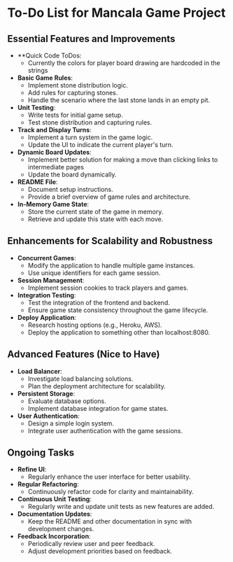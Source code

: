 # To-Do List for Mancala Game Project

## Essential Features and Improvements
- **Quick Code ToDos:
  - Currently the colors for player board drawing are hardcoded in the strings
- **Basic Game Rules**: 
  - Implement stone distribution logic.
  - Add rules for capturing stones.
  - Handle the scenario where the last stone lands in an empty pit.
- **Unit Testing**:
  - Write tests for initial game setup.
  - Test stone distribution and capturing rules.
- **Track and Display Turns**: 
  - Implement a turn system in the game logic.
  - Update the UI to indicate the current player's turn.
- **Dynamic Board Updates**:
  - Implement better solution for making a move than clicking links to intermediate pages
  - Update the board dynamically.
- **README File**:
  - Document setup instructions.
  - Provide a brief overview of game rules and architecture.
- **In-Memory Game State**:
  - Store the current state of the game in memory.
  - Retrieve and update this state with each move.

## Enhancements for Scalability and Robustness
- **Concurrent Games**:
  - Modify the application to handle multiple game instances.
  - Use unique identifiers for each game session.
- **Session Management**:
  - Implement session cookies to track players and games.
- **Integration Testing**:
  - Test the integration of the frontend and backend.
  - Ensure game state consistency throughout the game lifecycle.
- **Deploy Application**:
  - Research hosting options (e.g., Heroku, AWS).
  - Deploy the application to something other than localhost:8080.

## Advanced Features (Nice to Have)
- **Load Balancer**:
  - Investigate load balancing solutions.
  - Plan the deployment architecture for scalability.
- **Persistent Storage**:
  - Evaluate database options.
  - Implement database integration for game states.
- **User Authentication**:
  - Design a simple login system.
  - Integrate user authentication with the game sessions.

## Ongoing Tasks
- **Refine UI**:
  - Regularly enhance the user interface for better usability.
- **Regular Refactoring**:
  - Continuously refactor code for clarity and maintainability.
- **Continuous Unit Testing**:
  - Regularly write and update unit tests as new features are added.
- **Documentation Updates**:
  - Keep the README and other documentation in sync with development changes.
- **Feedback Incorporation**:
  - Periodically review user and peer feedback.
  - Adjust development priorities based on feedback.
